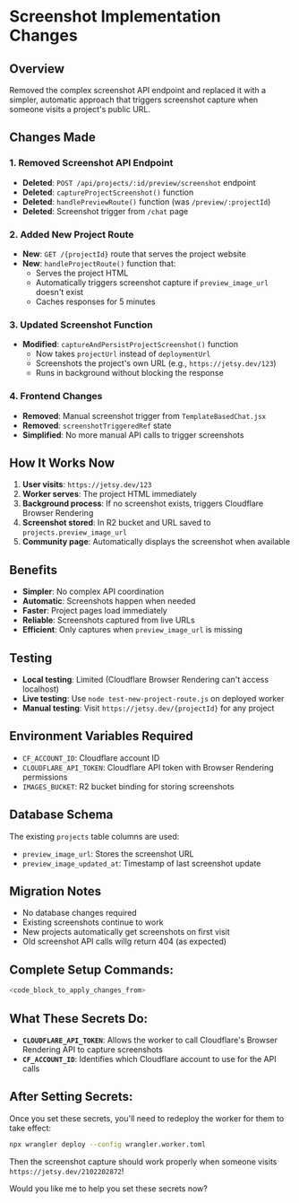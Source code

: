 # Screenshot Implementation Changes

## Overview
Removed the complex screenshot API endpoint and replaced it with a simpler, automatic approach that triggers screenshot capture when someone visits a project's public URL.

## Changes Made

### 1. Removed Screenshot API Endpoint
- **Deleted**: `POST /api/projects/:id/preview/screenshot` endpoint
- **Deleted**: `captureProjectScreenshot()` function
- **Deleted**: `handlePreviewRoute()` function (was `/preview/:projectId`)
- **Deleted**: Screenshot trigger from `/chat` page

### 2. Added New Project Route
- **New**: `GET /{projectId}` route that serves the project website
- **New**: `handleProjectRoute()` function that:
  - Serves the project HTML
  - Automatically triggers screenshot capture if `preview_image_url` doesn't exist
  - Caches responses for 5 minutes

### 3. Updated Screenshot Function
- **Modified**: `captureAndPersistProjectScreenshot()` function
  - Now takes `projectUrl` instead of `deploymentUrl`
  - Screenshots the project's own URL (e.g., `https://jetsy.dev/123`)
  - Runs in background without blocking the response

### 4. Frontend Changes
- **Removed**: Manual screenshot trigger from `TemplateBasedChat.jsx`
- **Removed**: `screenshotTriggeredRef` state
- **Simplified**: No more manual API calls to trigger screenshots

## How It Works Now

1. **User visits**: `https://jetsy.dev/123`
2. **Worker serves**: The project HTML immediately
3. **Background process**: If no screenshot exists, triggers Cloudflare Browser Rendering
4. **Screenshot stored**: In R2 bucket and URL saved to `projects.preview_image_url`
5. **Community page**: Automatically displays the screenshot when available

## Benefits

- **Simpler**: No complex API coordination
- **Automatic**: Screenshots happen when needed
- **Faster**: Project pages load immediately
- **Reliable**: Screenshots captured from live URLs
- **Efficient**: Only captures when `preview_image_url` is missing

## Testing

- **Local testing**: Limited (Cloudflare Browser Rendering can't access localhost)
- **Live testing**: Use `node test-new-project-route.js` on deployed worker
- **Manual testing**: Visit `https://jetsy.dev/{projectId}` for any project

## Environment Variables Required

- `CF_ACCOUNT_ID`: Cloudflare account ID
- `CLOUDFLARE_API_TOKEN`: Cloudflare API token with Browser Rendering permissions
- `IMAGES_BUCKET`: R2 bucket binding for storing screenshots

## Database Schema

The existing `projects` table columns are used:
- `preview_image_url`: Stores the screenshot URL
- `preview_image_updated_at`: Timestamp of last screenshot update

## Migration Notes

- No database changes required
- Existing screenshots continue to work
- New projects automatically get screenshots on first visit
- Old screenshot API calls willg return 404 (as expected)

## **Complete Setup Commands:**

```bash
<code_block_to_apply_changes_from>
```

## **What These Secrets Do:**

- **`CLOUDFLARE_API_TOKEN`**: Allows the worker to call Cloudflare's Browser Rendering API to capture screenshots
- **`CF_ACCOUNT_ID`**: Identifies which Cloudflare account to use for the API calls

## **After Setting Secrets:**

Once you set these secrets, you'll need to redeploy the worker for them to take effect:

```bash
npx wrangler deploy --config wrangler.worker.toml
```

Then the screenshot capture should work properly when someone visits `https://jetsy.dev/2102202872`!

Would you like me to help you set these secrets now?
